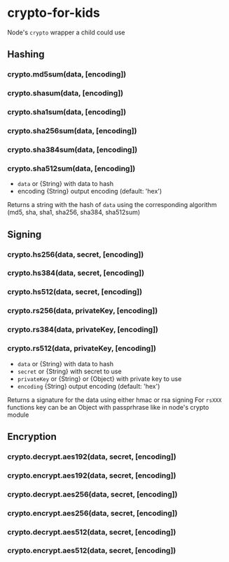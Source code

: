 # crypto-for-kids

Node's `crypto` wrapper a child could use

## Hashing

### crypto.md5sum(data, [encoding])
### crypto.shasum(data, [encoding])
### crypto.sha1sum(data, [encoding])
### crypto.sha256sum(data, [encoding])
### crypto.sha384sum(data, [encoding])
### crypto.sha512sum(data, [encoding])

  - `data` <Buffer> or {String} with data to hash
  - encoding {String} output encoding (default: 'hex')

Returns a string with the hash of `data` using the corresponding algorithm (md5, sha, sha1, sha256, sha384, sha512sum)


## Signing

### crypto.hs256(data, secret, [encoding])
### crypto.hs384(data, secret, [encoding])
### crypto.hs512(data, secret, [encoding])
### crypto.rs256(data, privateKey, [encoding])
### crypto.rs384(data, privateKey, [encoding])
### crypto.rs512(data, privateKey, [encoding])

  - `data` <Buffer> or {String} with data to hash
  - `secret` <Buffer> or {String} with secret to use
  - `privateKey` <Buffer> or {String} or {Object} with private key to use
  - `encoding` {String} output encoding (default: 'hex')

Returns a signature for the data using either hmac or rsa signing
For `rsXXX` functions key can be an Object with passprhrase like in node's crypto module

## Encryption

### crypto.decrypt.aes192(data, secret, [encoding])
### crypto.encrypt.aes192(data, secret, [encoding])
### crypto.decrypt.aes256(data, secret, [encoding])
### crypto.encrypt.aes256(data, secret, [encoding])
### crypto.decrypt.aes512(data, secret, [encoding])
### crypto.encrypt.aes512(data, secret, [encoding])
